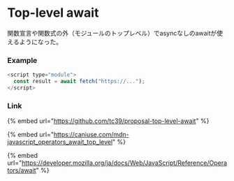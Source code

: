 # Top-level await

関数宣言や関数式の外（モジュールのトップレベル）でasyncなしのawaitが使えるようになった。

### Example

```javascript
<script type="module">
  const result = await fetch("https://...");
</script>
```

### Link

{% embed url="https://github.com/tc39/proposal-top-level-await" %}

{% embed url="https://caniuse.com/mdn-javascript_operators_await_top_level" %}

{% embed url="https://developer.mozilla.org/ja/docs/Web/JavaScript/Reference/Operators/await" %}
